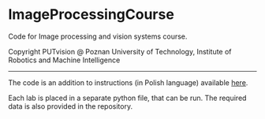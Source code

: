 # ImageProcessingCourse
Code for Image processing and vision systems course.

Copyright PUTvision @ Poznan University of Technology,  Institute of Robotics and Machine Intelligence

---
The code is an addition to instructions (in Polish language) available [here](https://drive.google.com/drive/folders/1suHqzLpumfmKfs2CD59WazNfHOT03q_z?usp=sharing).

Each lab is placed in a separate python file, that can be run. The required data is also provided in the repository.

